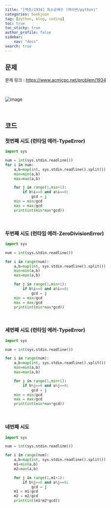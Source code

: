 ```yaml
---
title: "[백준/1934] 최소공배수 (파이썬/python)"
categories: baekjoon
tag: [python, blog, coding]
toc: true
toc_sticky: true
author_profile: false
sidebar:
    nav: "docs"
search: true
---
```


## 문제

문제 링크 : https://www.acmicpc.net/problem/1934

<br/>

![image](https://user-images.githubusercontent.com/52556486/180924951-e7bff878-642f-466e-a0a8-056c1fa1dc03.png)

<br/>

## 코드
### 첫번째 시도 (런타임 에러-TypeError)
```python
import sys

num = int(sys.stdin.readline())
for i in num:
    a,b=map(int, sys.stdin.readline().split())
    min=min(a,b)
    max=max(a,b)

    for j in range(1,min+1):
        if b%i==0 and a%i==0:
            gcd = j
    min = min/gcd
    max = max/gcd
    print(int(min*max*gcd))
```
<br/>

### 두번째 시도 (런타임 에러-ZeroDivisionError)
```python
import sys

num = int(sys.stdin.readline())

for i in range(num):
    a,b=map(int, sys.stdin.readline().split())
    min=min(a,b)
    max=max(a,b)

    for j in range(1,min+1):
        if b%i==0 and a%i==0:
            gcd = j
    min = min/gcd
    max = max/gcd
    print(int(min*max*gcd))
```
<br/>

### 세번째 시도 (런타임 에러-TypeError)
```python
import sys

num = int(sys.stdin.readline())

for i in range(num):
    a,b=map(int, sys.stdin.readline().split())
    min=min(a,b)
    max=max(a,b)

    for j in range(1,min+1):
        if b%j==0 and a%j==0:
            gcd = j
    min = min/gcd
    max = max/gcd
    print(int(min*max*gcd))
```
<br/>

### 네번째 시도
```python
import sys

num = int(sys.stdin.readline())

for i in range(num):
    a,b=map(int, sys.stdin.readline().split())
    m1=min(a,b)
    m2=max(a,b)

    for j in range(1,m1+1):
        if b%j==0 and a%j==0:
            gcd = j
    m1 = m1/gcd
    m2 = m2/gcd
    print(int(m1*m2*gcd))
```